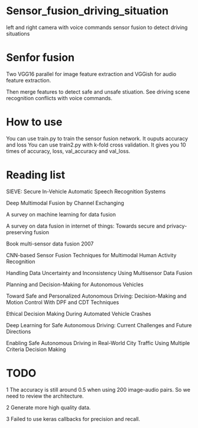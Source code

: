 # Sensor_fusion_driving_situation
left and right camera with voice commands sensor fusion to detect driving situations

# Senfor fusion
Two VGG16 parallel for image feature extraction and VGGish for audio feature extraction.

Then merge features to detect safe and unsafe stiuation. See driving scene recognition conflicts with voice commands.

# How to use
You can use train.py to train the sensor fusion network. It ouputs accuracy and loss
You can use train2.py with k-fold cross validation. It gives you 10 times of accuracy, loss, val_accuracy and val_loss.


# Reading list
SIEVE: Secure In-Vehicle Automatic Speech Recognition Systems

Deep Multimodal Fusion by Channel Exchanging

A survey on machine learning for data fusion

A survey on data fusion in internet of things: Towards secure and privacy-preserving fusion

Book multi-sensor data fusion 2007 

CNN-based Sensor Fusion Techniques for Multimodal Human Activity Recognition

Handling Data Uncertainty and Inconsistency Using Multisensor Data Fusion

Planning and Decision-Making for Autonomous Vehicles

Toward Safe and Personalized Autonomous Driving: Decision-Making and Motion Control With DPF and CDT Techniques

Ethical Decision Making During Automated Vehicle Crashes 

Deep Learning for Safe Autonomous Driving: Current Challenges and Future Directions

Enabling Safe Autonomous Driving in Real-World City Traffic Using Multiple Criteria Decision Making

# TODO
1 The accuracy is still around 0.5 when using 200 image-audio pairs. So we need to review the architecture.

2 Generate more high quality data.

3 Failed to use keras callbacks for precision and recall.

